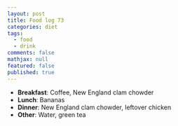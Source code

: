 ```yaml
---
layout: post
title: Food log 73
categories: diet
tags: 
  - food
  - drink
comments: false
mathjax: null
featured: false
published: true
---
```


* **Breakfast**: Coffee, New England clam chowder
* **Lunch**: Bananas
* **Dinner**: New England clam chowder, leftover chicken
* **Other**: Water, green tea